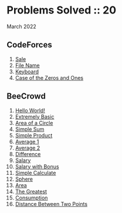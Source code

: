 # Problems Solved :: 20
March 2022

CodeForces
-----------------
1. [Sale](https://codeforces.com/problemset/problem/34/B)
1. [File Name](https://codeforces.com/problemset/problem/978/B)
1. [Keyboard](https://codeforces.com/problemset/problem/474/A)
1. [Case of the Zeros and Ones](https://codeforces.com/problemset/problem/556/A)

BeeCrowd
-----------------
1. [Hello World!](https://www.beecrowd.com.br/judge/en/problems/view/1000)
1. [Extremely Basic](https://www.beecrowd.com.br/judge/en/problems/view/1001)
1. [Area of a Circle](https://www.beecrowd.com.br/judge/en/problems/view/1002)
1. [Simple Sum](https://www.beecrowd.com.br/judge/en/problems/view/1003)
1. [Simple Product](https://www.beecrowd.com.br/judge/en/problems/view/1004)
1. [Average 1](https://www.beecrowd.com.br/judge/en/problems/view/1005)
1. [Average 2](https://www.beecrowd.com.br/judge/en/problems/view/1006)
1. [Difference](https://www.beecrowd.com.br/judge/en/problems/view/1007)
1. [Salary](https://www.beecrowd.com.br/judge/en/problems/view/1008)
1. [Salary with Bonus](https://www.beecrowd.com.br/judge/en/problems/view/1009)
1. [Simple Calculate](https://www.beecrowd.com.br/judge/en/problems/view/1010)
1. [Sphere](https://www.beecrowd.com.br/judge/en/problems/view/1011)
1. [Area](https://www.beecrowd.com.br/judge/en/problems/view/1012)
1. [The Greatest](https://www.beecrowd.com.br/judge/en/problems/view/1013)
1. [Consumption](https://www.beecrowd.com.br/judge/en/problems/view/1014)
1. [Distance Between Two Points](https://www.beecrowd.com.br/judge/en/problems/view/1015)



